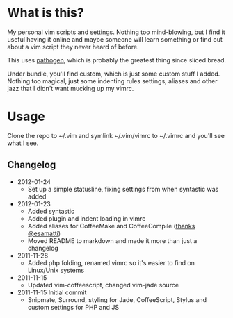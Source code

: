 
What is this?
===

My personal vim scripts and settings. Nothing too mind-blowing, but I 
find it useful having it online and maybe someone will learn something 
or find out about a vim script they never heard of before. 

This uses [pathogen](http://www.vim.org/scripts/script.php?script_id=2332), 
which is probably the greatest thing since sliced bread. 

Under bundle, you'll find custom, which is just some custom stuff I added. 
Nothing too magical, just some indenting rules settings, aliases and other 
jazz that I didn't want mucking up my vimrc.


Usage
===

Clone the repo to ~/.vim and symlink ~/.vim/vimrc to ~/.vimrc and you'll see what I see.


Changelog
---

- 2012-01-24
	+ Set up a simple statusline, fixing settings from when syntastic was added
- 2012-01-23
    + Added syntastic
    + Added plugin and indent loading in vimrc
    + Added aliases for CoffeeMake and CoffeeCompile ([thanks @esamatti](http://esa-matti.suuronen.org/blog/2011/11/28/how-to-write-coffeescript-efficiently/))
	+ Moved README to markdown and made it more than just a changelog
- 2011-11-28
    + Added php folding, renamed vimrc so it's easier to find on Linux/Unix systems
- 2011-11-15
    + Updated vim-coffeescript, changed vim-jade source
- 2011-11-15    Initial commit 
    + Snipmate, Surround, styling for Jade, CoffeeScript, Stylus and custom settings for PHP and JS
